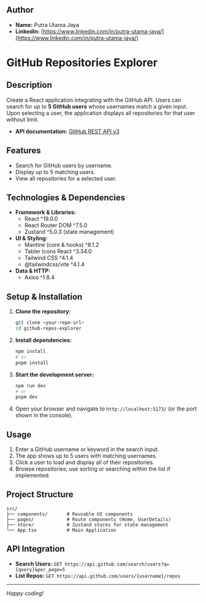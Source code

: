 ## Author

- **Name:** Putra Utama Jaya
- **LinkedIn:** [https://www.linkedin.com/in/putra-utama-jaya/](https://www.linkedin.com/in/putra-utama-jaya/)

# GitHub Repositories Explorer

## Description

Create a React application integrating with the GitHub API. Users can search for up to **5 GitHub users** whose usernames match a given input. Upon selecting a user, the application displays all repositories for that user without limit.

- **API documentation:** [GitHub REST API v3](https://developer.github.com/v3/)

## Features

- Search for GitHub users by username.
- Display up to 5 matching users.
- View all repositories for a selected user.

## Technologies & Dependencies

- **Framework & Libraries:**
  - React ^19.0.0
  - React Router DOM ^7.5.0
  - Zustand ^5.0.3 (state management)
- **UI & Styling:**
  - Mantine (core & hooks) ^8.1.2
  - Tabler Icons React ^3.34.0
  - Tailwind CSS ^4.1.4
  - @tailwindcss/vite ^4.1.4
- **Data & HTTP:**
  - Axios ^1.8.4

## Setup & Installation

1. **Clone the repository:**

   ```bash
   git clone <your-repo-url>
   cd github-repos-explorer
   ```

2. **Install dependencies:**

   ```bash
   npm install
   # or
   pnpm install
   ```

3. **Start the development server:**

   ```bash
   npm run dev
   # or
   pnpm dev
   ```

4. Open your browser and navigate to `http://localhost:5173/` (or the port shown in the console).

## Usage

1. Enter a GitHub username or keyword in the search input.
2. The app shows up to 5 users with matching usernames.
3. Click a user to load and display all of their repositories.
4. Browse repositories; use sorting or searching within the list if implemented.

## Project Structure

```
src/
├── components/       # Reusable UI components
├── pages/            # Route components (Home, UserDetails)
├── store/            # Zustand stores for state management
└── App.tsx           # Main Application
```

## API Integration

- **Search Users:** `GET https://api.github.com/search/users?q={query}&per_page=5`
- **List Repos:** `GET https://api.github.com/users/{username}/repos`

---

_Happy coding!_
